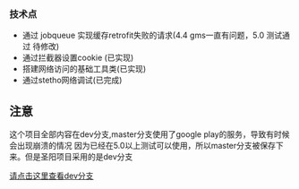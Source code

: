 ### 技术点
* 通过 jobqueue 实现缓存retrofit失败的请求(4.4 gms一直有问题，5.0 测试通过 待修改)
* 通过拦截器设置cookie (已实现)
* 搭建网络访问的基础工具类(已实现)
* 通过stetho网络调试(已完成)

## 注意
这个项目全部内容在dev分支,master分支使用了google play的服务，导致有时候会出现崩溃的情况
因为已经在5.0以上测试可以使用，所以master分支被保存下来。但是圣阳项目采用的是dev分支

[请点击这里查看dev分支](ihttps://code.tongbaner.com/sacredsun/sacredsun-android-pda/tree/dev)
